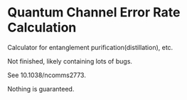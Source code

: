 # Quantum Channel Error Rate Calculation 

Calculator for entanglement purification(distillation), etc.

Not finished, likely containing lots of bugs.

See 10.1038/ncomms2773.

Nothing is guaranteed.

